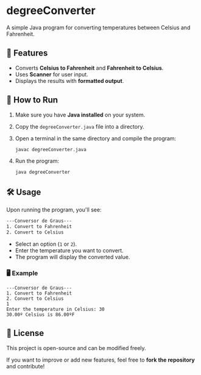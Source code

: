 # degreeConverter

A simple Java program for converting temperatures between Celsius and Fahrenheit.

## 📌 Features
- Converts **Celsius to Fahrenheit** and **Fahrenheit to Celsius**.
- Uses **Scanner** for user input.
- Displays the results with **formatted output**.

## 🚀 How to Run
1. Make sure you have **Java installed** on your system.
2. Copy the `degreeConverter.java` file into a directory.
3. Open a terminal in the same directory and compile the program:

   ```sh
   javac degreeConverter.java
   ```
4. Run the program:

   ```sh
   java degreeConverter
   ```

## 🛠 Usage
Upon running the program, you'll see:

```sh
---Conversor de Graus---
1. Convert to Fahrenheit
2. Convert to Celsius
```

- Select an option (`1` or `2`).
- Enter the temperature you want to convert.
- The program will display the converted value.

### 🖥 Example
```
---Conversor de Graus---
1. Convert to Fahrenheit
2. Convert to Celsius
1
Enter the temperature in Celsius: 30
30.00º Celsius is 86.00ºF
```

## 📜 License
This project is open-source and can be modified freely.

If you want to improve or add new features, feel free to **fork the repository** and contribute!
```
